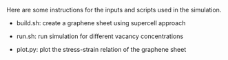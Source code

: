 
Here are some instructions for the inputs and scripts used in the simulation.

- build.sh: create a graphene sheet using supercell approach

- run.sh: run simulation for different vacancy concentrations

- plot.py: plot the stress-strain relation of the graphene sheet

